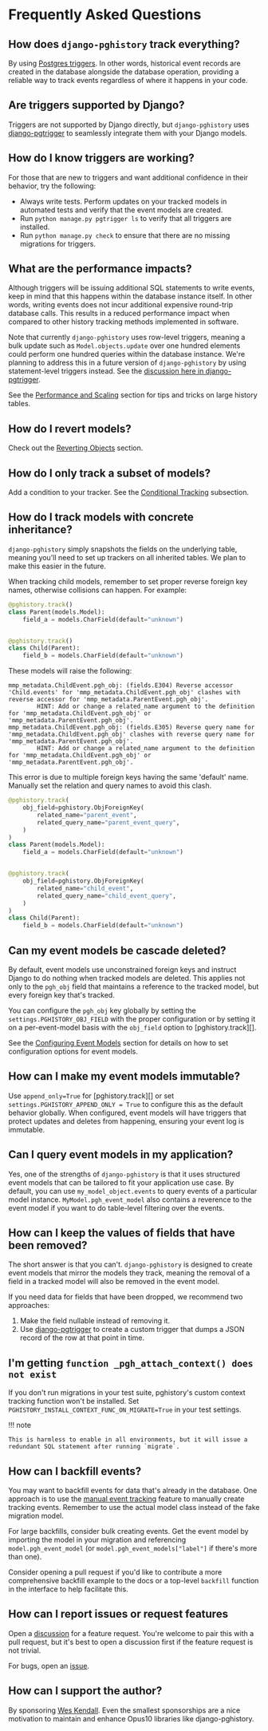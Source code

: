 # Frequently Asked Questions

## How does `django-pghistory` track everything?

By using [Postgres triggers](https://www.postgresql.org/docs/current/sql-createtrigger.html). In other words, historical event records are created in the database alongside the database operation, providing a reliable way to track events regardless of where it happens in your code.

## Are triggers supported by Django?

Triggers are not supported by Django directly, but `django-pghistory` uses [django-pgtrigger](https://github.com/Opus10/django-pgtrigger) to seamlessly integrate them with your Django models.

## How do I know triggers are working?

For those that are new to triggers and want additional confidence in their behavior, try the following:

* Always write tests. Perform updates on your tracked models in automated tests and verify that the event models are created.
* Run `python manage.py pgtrigger ls` to verify that all triggers are installed.
* Run `python manage.py check` to ensure that there are no missing migrations for triggers.

## What are the performance impacts?

Although triggers will be issuing additional SQL statements to write events, keep in mind that this happens within the database instance itself. In other words, writing events does not incur additional expensive round-trip database calls. This results in a reduced performance impact when compared to other history tracking methods implemented in software.

Note that currently `django-pghistory` uses row-level triggers, meaning a bulk update such as `Model.objects.update` over one hundred elements could perform one hundred queries within the database instance. We're planning to address this in a future version of `django-pghistory` by using statement-level triggers instead. See the [discussion here in django-pgtrigger](https://github.com/Opus10/django-pgtrigger/discussions/166).

See the [Performance and Scaling](performance.md) section for tips and tricks on large history tables.

## How do I revert models?

Check out the [Reverting Objects](reversion.md) section.

## How do I only track a subset of models?

Add a condition to your tracker. See the [Conditional Tracking](event_tracking.md#conditional_tracking) subsection.

## How do I track models with concrete inheritance?

`django-pghistory` simply snapshots the fields on the underlying table, meaning you'll need to set up trackers on all inherited tables. We plan to make this easier in the future.

When tracking child models, remember to set proper reverse foreign key names, otherwise collisions can happen. For example:

``` python
@pghistory.track()
class Parent(models.Model):
    field_a = models.CharField(default="unknown")


@pghistory.track()
class Child(Parent):
    field_b = models.CharField(default="unknown")
```

These models will raise the following:
```
mmp_metadata.ChildEvent.pgh_obj: (fields.E304) Reverse accessor 'Child.events' for 'mmp_metadata.ChildEvent.pgh_obj' clashes with reverse accessor for 'mmp_metadata.ParentEvent.pgh_obj'.
        HINT: Add or change a related_name argument to the definition for 'mmp_metadata.ChildEvent.pgh_obj' or 'mmp_metadata.ParentEvent.pgh_obj'.
mmp_metadata.ChildEvent.pgh_obj: (fields.E305) Reverse query name for 'mmp_metadata.ChildEvent.pgh_obj' clashes with reverse query name for 'mmp_metadata.ParentEvent.pgh_obj'.
        HINT: Add or change a related_name argument to the definition for 'mmp_metadata.ChildEvent.pgh_obj' or 'mmp_metadata.ParentEvent.pgh_obj'.
```

This error is due to multiple foreign keys having the same 'default' name. Manually set the relation and query names to avoid this clash.

``` python
@pghistory.track(
    obj_field=pghistory.ObjForeignKey(
        related_name="parent_event",
        related_query_name="parent_event_query",
    )
)
class Parent(models.Model):
    field_a = models.CharField(default="unknown")


@pghistory.track(
    obj_field=pghistory.ObjForeignKey(
        related_name="child_event",
        related_query_name="child_event_query",
    )
)
class Child(Parent):
    field_b = models.CharField(default="unknown")
```

## Can my event models be cascade deleted?

By default, event models use unconstrained foreign keys and instruct Django to do nothing when tracked models are deleted. This applies not only to the `pgh_obj` field that maintains a reference to the tracked model, but every foreign key that's tracked.

You can configure the `pgh_obj` key globally by setting the `settings.PGHISTORY_OBJ_FIELD` with the proper configuration or by setting it on a per-event-model basis with the `obj_field` option to [pghistory.track][].

See the [Configuring Event Models](event_models.md) section for details on how to set configuration options for event models.

## How can I make my event models immutable?

Use `append_only=True` for [pghistory.track][] or set `settings.PGHISTORY_APPEND_ONLY = True` to configure this as the default behavior globally. When configured, event models will have triggers that protect updates and deletes from happening, ensuring your event log is immutable.

## Can I query event models in my application?

Yes, one of the strengths of `django-pghistory` is that it uses structured event models that can be tailored to fit your application use case. By default, you can use `my_model_object.events` to query events of a particular model instance. `MyModel.pgh_event_model` also contains a reverence to the event model if you want to do table-level filtering over the events.

## How can I keep the values of fields that have been removed?

The short answer is that you can't. `django-pghistory` is designed to create event models that mirror the models they track, meaning the removal of a field in a tracked model will also be removed in the event model.

If you need data for fields that have been dropped, we recommend two approaches:

1. Make the field nullable instead of removing it.
2. Use [django-pgtrigger](https://github.com/Opus10/django-pgtrigger) to create a custom trigger that dumps a JSON record of the row at that point in time.

## I'm getting `function _pgh_attach_context() does not exist`

If you don't run migrations in your test suite, pghistory's custom context tracking function won't be installed. Set `PGHISTORY_INSTALL_CONTEXT_FUNC_ON_MIGRATE=True` in your test settings.

!!! note

    This is harmless to enable in all environments, but it will issue a redundant SQL statement after running `migrate`.

## How can I backfill events?

You may want to backfill events for data that's already in the database. One approach is to use the [manual event tracking](event_tracking.md#manual_tracking) feature to manually create tracking events. Remember to use the actual model class instead of the fake migration model.

For large backfills, consider bulk creating events. Get the event model by importing the model in your migration and referencing `model.pgh_event_model` (or `model.pgh_event_models["label"]` if there's more than one).

Consider opening a pull request if you'd like to contribute a more comprehensive backfill example to the docs or a top-level `backfill` function in the interface to help facilitate this.

## How can I report issues or request features

Open a [discussion](https://github.com/Opus10/django-pghistory/discussions) for a feature request. You're welcome to pair this with a pull request, but it's best to open a discussion first if the feature request is not trivial.

For bugs, open an [issue](https://github.com/Opus10/django-pghistory/issues).

## How can I support the author?

By sponsoring [Wes Kendall](https://github.com/sponsors/wesleykendall). Even the smallest sponsorships are a nice motivation to maintain and enhance Opus10 libraries like django-pghistory.
